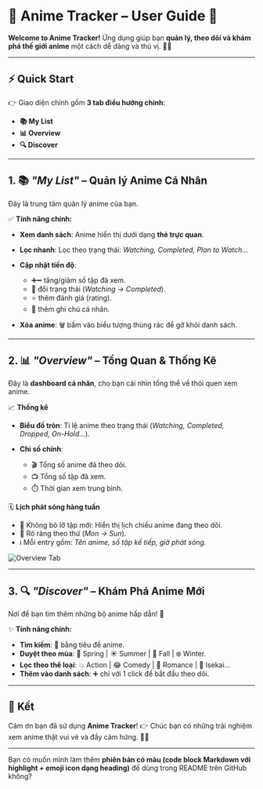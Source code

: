 # 🌸 Anime Tracker – User Guide 🌸

**Welcome to Anime Tracker!**
Ứng dụng giúp bạn **quản lý, theo dõi và khám phá thế giới anime** một cách dễ dàng và thú vị. 🚀✨

---

## ⚡ Quick Start

👉 Giao diện chính gồm **3 tab điều hướng chính**:

* **📚 My List**
* **📊 Overview**
* **🔍 Discover**


---

## 1. 📚 *"My List"* – Quản lý Anime Cá Nhân

Đây là trung tâm quản lý anime của bạn.

✅ **Tính năng chính:**

* **Xem danh sách**: Anime hiển thị dưới dạng **thẻ trực quan**.
* **Lọc nhanh**: Lọc theo trạng thái: *Watching, Completed, Plan to Watch...*
* **Cập nhật tiến độ**:

  * ➕➖ tăng/giảm số tập đã xem.
  * 🔄 đổi trạng thái (*Watching → Completed*).
  * ⭐ thêm đánh giá (rating).
  * 📝 thêm ghi chú cá nhân.
* **Xóa anime**: 🗑️ bấm vào biểu tượng thùng rác để gỡ khỏi danh sách.

---

## 2. 📊 *"Overview"* – Tổng Quan & Thống Kê

Đây là **dashboard cá nhân**, cho bạn cái nhìn tổng thể về thói quen xem anime.

📈 **Thống kê**

* **Biểu đồ tròn**: Tỉ lệ anime theo trạng thái (*Watching, Completed, Dropped, On-Hold...*).
* **Chỉ số chính**:

  * 🎬 Tổng số anime đã theo dõi.
  * 📺 Tổng số tập đã xem.
  * ⏱️ Thời gian xem trung bình.

🗓️ **Lịch phát sóng hàng tuần**

* 🔔 Không bỏ lỡ tập mới: Hiển thị lịch chiếu anime đang theo dõi.
* 📅 Rõ ràng theo thứ (*Mon → Sun*).
* ℹ️ Mỗi entry gồm: *Tên anime, số tập kế tiếp, giờ phát sóng.*

![Overview Tab](https://i.imgur.com/example2.png)

---

## 3. 🔍 *"Discover"* – Khám Phá Anime Mới

Nơi để bạn tìm thêm những bộ anime hấp dẫn! 🌟

✨ **Tính năng chính:**

* **Tìm kiếm**: 🔎 bằng tiêu đề anime.
* **Duyệt theo mùa**: 🌸 Spring | ☀️ Summer | 🍂 Fall | ❄️ Winter.
* **Lọc theo thể loại**: 💥 Action | 😂 Comedy | 💖 Romance | 🌌 Isekai...
* **Thêm vào danh sách**: ➕ chỉ với 1 click để bắt đầu theo dõi.

---

## 🎉 Kết

Cảm ơn bạn đã sử dụng **Anime Tracker**!
👉 Chúc bạn có những trải nghiệm xem anime thật vui vẻ và đầy cảm hứng. 🍿✨

---

Bạn có muốn mình làm thêm **phiên bản có màu (code block Markdown với highlight + emoji icon dạng heading)** để dùng trong README trên GitHub không?

